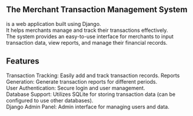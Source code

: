 ## The Merchant Transaction Management System
is a web application built using Django.  
It helps merchants manage and track their transactions effectively.  
The system provides an easy-to-use interface for merchants to input transaction data, view reports, and manage their financial records.  
## Features
Transaction Tracking: Easily add and track transaction records. 
Reports Generation: Generate transaction reports for different periods.  
User Authentication: Secure login and user management.  
Database Support: Utilizes SQLite for storing transaction data (can be configured to use other databases).  
Django Admin Panel: Admin interface for managing users and data.  
